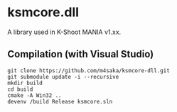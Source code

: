 # ksmcore.dll
A library used in K-Shoot MANIA v1.xx.

## Compilation (with Visual Studio)
```
git clone https://github.com/m4saka/ksmcore-dll.git
git submodule update -i --recursive
mkdir build
cd build
cmake -A Win32 ..
devenv /build Release ksmcore.sln
```
